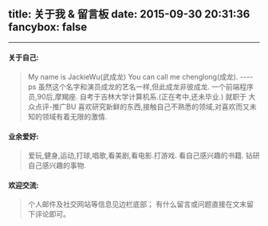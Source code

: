 title: 关于我 & 留言板
date: 2015-09-30 20:31:36
fancybox: false
---

<style type="text/css">
	strong a {
		color: #747474;
	}
	.player {
		text-align: center;
		margin: .5em auto 0;
	}
	.player br {
		display: none;
	}
	.sign {
		text-align: right;
		font-style: italic;
	}
	#ds-recent-visitors {
		margin: 0;
		padding: 0;
		margin-top: 15px;
	}
	#ds-recent-visitors div img {
		display: inline-block !important;
		border-radius: 50%;
		border: 1px solid #ddd;
		padding: 2px;
		width : 50px;
	}
	.article-entry img:first-child {
		display: block;
	}
</style>


****

#### 关于自己:
> My name is JackieWu(武成龙) You can call me chenglong(成龙). ----ps 虽然这个名字和演员成龙的艺名一样,但此成龙非彼成龙.
> 一个前端程序员,90后,摩羯座.
> 自考于吉林大学计算机系.(正在考中,还未毕业.)
> 就职于 大众点评-推广BU
> 喜欢研究新鲜的东西,接触自己不熟悉的领域,对喜欢而又未知的领域有着无限的激情.

#### 业余爱好:
> 爱玩,健身,运动,打球,唱歌,看美剧,看电影.打游戏.
> 看自己感兴趣的书籍.
> 钻研自己感兴趣的事物.


#### 欢迎交流:
> 个人邮件及社交网站等信息见边栏底部；
> 有什么留言或问题直接在文末留下评论即可。


<ul class="ds-recent-visitors" data-num-items="30" data-avatar-size="40"></ul>